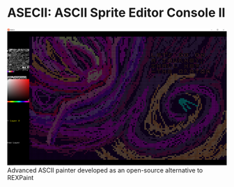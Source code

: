 # ASECII: ASCII Sprite Editor Console II
![Preview](Preview.png)
Advanced ASCII painter developed as an open-source alternative to REXPaint
